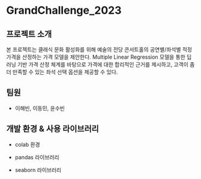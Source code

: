 # GrandChallenge_2023
## 프로젝트 소개
본 프로젝트는 클래식 문화 활성화를 위해 예술의 전당 콘서트홀의 공연별/좌석별 적정 가격을 산정하는 가격 모델을 제안한다. Multiple Linear Regression 모델을 통한 딥러닝 기반 가격 산정 체계를 바탕으로 가격에 대한 합리적인 근거를 제시하고, 고객이 좀 더 만족할 수 있는 좌석 선택 옵션을 제공할 수 있다.

## 팀원
- 이해빈, 이동민, 윤수빈

## 개발 환경 & 사용 라이브러리
- colab 환경

- pandas 라이브러리

- seaborn 라이브러리
